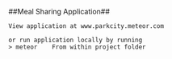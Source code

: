 ##Meal Sharing Application##

````
View application at www.parkcity.meteor.com

or run application locally by running
> meteor    From within project folder
````
